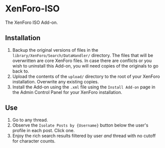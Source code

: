 # XenForo-ISO
The XenForo ISO Add-on.

## Installation
1. Backup the original versions of files in the `library/XenForo/Search/DataHandler/` directory. The files that will be overwritten are core XenForo files. In case there are conflicts or you wish to uninstall this Add-on, you will need copies of the originals to go back to.
2. Upload the contents of the `upload/` directory to the root of your XenForo installation. Overwrite any existing copies.
3. Install the Add-on using the `.xml` file using the `Install Add-on` page in the Admin Control Panel for your XenForo installation.

## Use
1. Go to any thread.
2. Observe the `Isolate Posts by {Username}` button below the user's profile in each post. Click one.
3. Enjoy the rich search results filtered by user *and* thread with no cutoff for character counts.